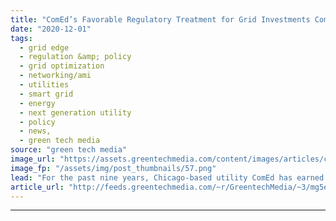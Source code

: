 ```yaml
---
title: "ComEd’s Favorable Regulatory Treatment for Grid Investments Comes Under Fire"
date: "2020-12-01"
tags: 
  - grid edge
  - regulation &amp; policy
  - grid optimization
  - networking/ami
  - utilities
  - smart grid
  - energy
  - next generation utility
  - policy
  - news,
  - green tech media
source: "green tech media"
image_url: "https://assets.greentechmedia.com/content/images/articles/chicago-XL.jpg"
image_fp: "/assets/img/post_thumbnails/57.png"
lead: "For the past nine years, Chicago-based utility ComEd has earned excessive profits from a regulatory structure set in place by a 2011 state law whose passage has been linked to a bribery scandal that’s embroiled key state lawmakers and ComEd’s former  ..."
article_url: "http://feeds.greentechmedia.com/~r/GreentechMedia/~3/mg5ewsnuUJU/comeds-long-running-state-regulatory-and-grid-investment-treatment-comes-under-fire"
---
```


---
